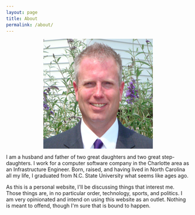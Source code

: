 ```yaml
---
layout: page
title: About
permalink: /about/
---
```


<p align="center"> 
  <img src="/images/Me_Twitter2.png" align="center" height="300" width="300">
</p>

I am a husband and father of two great daughters and two great step-daughters. I work for a computer software company in the Charlotte area as an Infrastructure Engineer. Born, raised, and having lived in North Carolina all my life, I graduated from N.C. State University what seems like ages ago.

As this is a personal website, I'll be discussing things that interest me. Those things are, in no particular order, technology, sports, and politics. I am very opinionated and intend on using this website as an outlet. Nothing is meant to offend, though I'm sure that is bound to happen.
